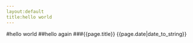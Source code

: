 ```yaml
---
layout:default
title:hello world
---
```

#hello world
##hello again
###{{page.title}}
{{page.date|date_to_string}}